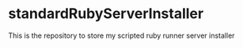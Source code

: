 # standardRubyServerInstaller
This is the repository to store my scripted ruby runner server installer
